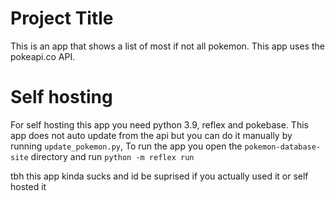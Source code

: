 
# Project Title

This is an app that shows a list of most if not all pokemon. This app uses the pokeapi.co API.

# Self hosting
For self hosting this app you need python 3.9, reflex and pokebase. This app does not auto update from the api but you can do it manually by running ```update_pokemon.py```, To run the app you open the ```pokemon-database-site``` directory and run ```python -m reflex run```


tbh this app kinda sucks and id be suprised if you actually used it or self hosted it

